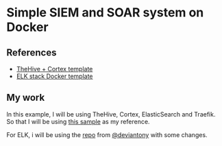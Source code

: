 # Simple SIEM and SOAR system on Docker

## References

- [TheHive + Cortex template](https://github.com/TheHive-Project/Docker-Templates)
- [ELK stack Docker template](https://github.com/deviantony/docker-elk.git)

## My work

In this example, I will be using TheHive, Cortex, ElasticSearch and Traefik. So that I will be using [this sample](./REFERENCES/TheHive_Cortext_Docker_template/docker/thehive35-cortex3-es7-traefik-route53/) as my reference.

For ELK, i will be using the [repo](https://github.com/deviantony/docker-elk.git) from [@deviantony](https://github.com/deviantony) with some changes.
